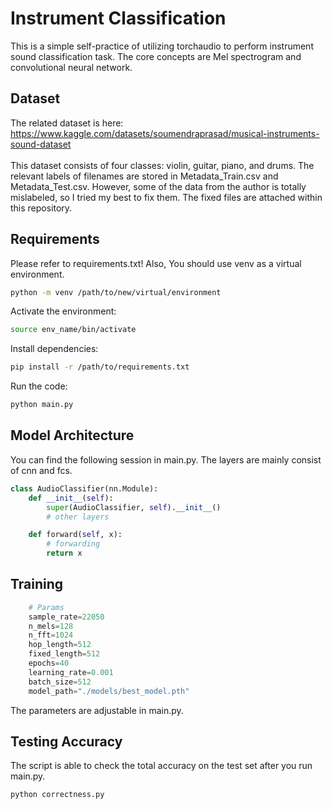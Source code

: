 # Instrument Classification
This is a simple self-practice of utilizing torchaudio to perform instrument sound classification task. The core concepts are Mel spectrogram and convolutional neural network.

## Dataset
The related dataset is here: <br>
https://www.kaggle.com/datasets/soumendraprasad/musical-instruments-sound-dataset <br>
<br>
This dataset consists of four classes: violin, guitar, piano, and drums. The relevant labels of filenames are stored in Metadata_Train.csv and Metadata_Test.csv. However, some of the data from the author is totally mislabeled, so I tried my best to fix them. The fixed files are attached within this repository.

## Requirements
Please refer to requirements.txt! Also, You should use venv as a virtual environment.
```bash
python -m venv /path/to/new/virtual/environment
```
Activate the environment:
```bash
source env_name/bin/activate
```
Install dependencies:
```bash
pip install -r /path/to/requirements.txt
```
Run the code:
```bash
python main.py
```

## Model Architecture
You can find the following session in main.py. The layers are mainly consist of cnn and fcs.
```python
class AudioClassifier(nn.Module):
    def __init__(self):
        super(AudioClassifier, self).__init__()
        # other layers

    def forward(self, x):
        # forwarding
        return x
```

## Training
```python
    # Params
    sample_rate=22050
    n_mels=128
    n_fft=1024
    hop_length=512
    fixed_length=512
    epochs=40
    learning_rate=0.001
    batch_size=512
    model_path="./models/best_model.pth"
```
	
The parameters are adjustable in main.py.
## Testing Accuracy
The script is able to check the total accuracy on the test set after you run main.py.
```bash
python correctness.py
```